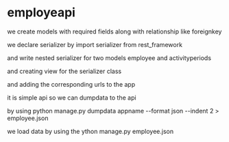 # employeapi


we create models with required fields along with relationship like foreignkey 


we declare serializer by import serializer from rest_framework 

and write nested serializer for two models employee and activityperiods



and creating view for the serializer class 


and adding the corresponding urls to the app


it is simple api so we can dumpdata to the api

by using python manage.py dumpdata appname  --format json --indent 2 > employee.json


we load data by using the  ython manage.py   employee.json


